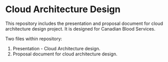 # Cloud Architecture Design
This repository includes the presentation and proposal document for cloud architecture design project. It is designed for Canadian Blood Services.

Two files within repository:
1) Presentation - Cloud Architecture design.
2) Proposal document for cloud architecture design.
